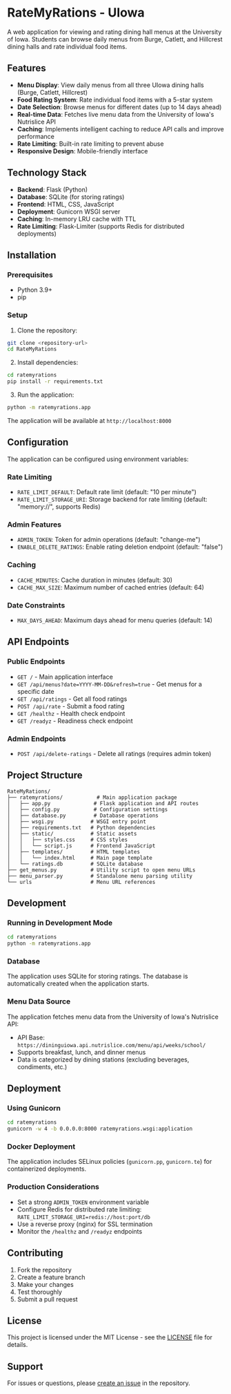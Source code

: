 # RateMyRations - UIowa

A web application for viewing and rating dining hall menus at the University of Iowa. Students can browse daily menus from Burge, Catlett, and Hillcrest dining halls and rate individual food items.

## Features

- **Menu Display**: View daily menus from all three UIowa dining halls (Burge, Catlett, Hillcrest)
- **Food Rating System**: Rate individual food items with a 5-star system
- **Date Selection**: Browse menus for different dates (up to 14 days ahead)
- **Real-time Data**: Fetches live menu data from the University of Iowa's Nutrislice API
- **Caching**: Implements intelligent caching to reduce API calls and improve performance
- **Rate Limiting**: Built-in rate limiting to prevent abuse
- **Responsive Design**: Mobile-friendly interface

## Technology Stack

- **Backend**: Flask (Python)
- **Database**: SQLite (for storing ratings)
- **Frontend**: HTML, CSS, JavaScript
- **Deployment**: Gunicorn WSGI server
- **Caching**: In-memory LRU cache with TTL
- **Rate Limiting**: Flask-Limiter (supports Redis for distributed deployments)

## Installation

### Prerequisites

- Python 3.9+
- pip

### Setup

1. Clone the repository:
```bash
git clone <repository-url>
cd RateMyRations
```

2. Install dependencies:
```bash
cd ratemyrations
pip install -r requirements.txt
```

3. Run the application:
```bash
python -m ratemyrations.app
```

The application will be available at `http://localhost:8000`

## Configuration

The application can be configured using environment variables:

### Rate Limiting
- `RATE_LIMIT_DEFAULT`: Default rate limit (default: "10 per minute")
- `RATE_LIMIT_STORAGE_URI`: Storage backend for rate limiting (default: "memory://", supports Redis)

### Admin Features
- `ADMIN_TOKEN`: Token for admin operations (default: "change-me")
- `ENABLE_DELETE_RATINGS`: Enable rating deletion endpoint (default: "false")

### Caching
- `CACHE_MINUTES`: Cache duration in minutes (default: 30)
- `CACHE_MAX_SIZE`: Maximum number of cached entries (default: 64)

### Date Constraints
- `MAX_DAYS_AHEAD`: Maximum days ahead for menu queries (default: 14)

## API Endpoints

### Public Endpoints

- `GET /` - Main application interface
- `GET /api/menus?date=YYYY-MM-DD&refresh=true` - Get menus for a specific date
- `GET /api/ratings` - Get all food ratings
- `POST /api/rate` - Submit a food rating
- `GET /healthz` - Health check endpoint
- `GET /readyz` - Readiness check endpoint

### Admin Endpoints

- `POST /api/delete-ratings` - Delete all ratings (requires admin token)

## Project Structure

```
RateMyRations/
├── ratemyrations/           # Main application package
│   ├── app.py              # Flask application and API routes
│   ├── config.py           # Configuration settings
│   ├── database.py         # Database operations
│   ├── wsgi.py            # WSGI entry point
│   ├── requirements.txt   # Python dependencies
│   ├── static/            # Static assets
│   │   ├── styles.css     # CSS styles
│   │   └── script.js      # Frontend JavaScript
│   ├── templates/         # HTML templates
│   │   └── index.html     # Main page template
│   └── ratings.db         # SQLite database
├── get_menus.py           # Utility script to open menu URLs
├── menu_parser.py         # Standalone menu parsing utility
└── urls                   # Menu URL references
```

## Development

### Running in Development Mode

```bash
cd ratemyrations
python -m ratemyrations.app
```

### Database

The application uses SQLite for storing ratings. The database is automatically created when the application starts.

### Menu Data Source

The application fetches menu data from the University of Iowa's Nutrislice API:
- API Base: `https://dininguiowa.api.nutrislice.com/menu/api/weeks/school/`
- Supports breakfast, lunch, and dinner menus
- Data is categorized by dining stations (excluding beverages, condiments, etc.)

## Deployment

### Using Gunicorn

```bash
cd ratemyrations
gunicorn -w 4 -b 0.0.0.0:8000 ratemyrations.wsgi:application
```

### Docker Deployment

The application includes SELinux policies (`gunicorn.pp`, `gunicorn.te`) for containerized deployments.

### Production Considerations

- Set a strong `ADMIN_TOKEN` environment variable
- Configure Redis for distributed rate limiting: `RATE_LIMIT_STORAGE_URI=redis://host:port/db`
- Use a reverse proxy (nginx) for SSL termination
- Monitor the `/healthz` and `/readyz` endpoints

## Contributing

1. Fork the repository
2. Create a feature branch
3. Make your changes
4. Test thoroughly
5. Submit a pull request

## License

This project is licensed under the MIT License - see the [LICENSE](LICENSE) file for details.

## Support

For issues or questions, please [create an issue](link-to-issues) in the repository.

